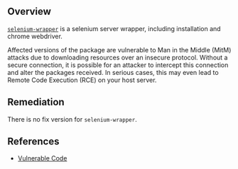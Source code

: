 ## Overview
[`selenium-wrapper`](https://www.npmjs.com/package/selenium-wrapper) is a selenium server wrapper, including installation and chrome webdriver.

Affected versions of the package are vulnerable to Man in the Middle (MitM) attacks due to downloading resources over an insecure protocol. Without a secure connection, it is possible for an attacker to intercept this connection and alter the packages received. In serious cases, this may even lead to Remote Code Execution (RCE) on your host server.

## Remediation
There is no fix version for `selenium-wrapper`.

## References
- [Vulnerable Code](https://github.com/arian/selenium-wrapper/blob/0b6d75021f54c1dd2a1be8c227e37b8c237723d0/install.js#L11)
